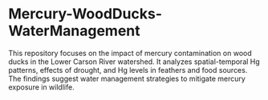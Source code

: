 # Mercury-WoodDucks-WaterManagement
This repository focuses on the impact of mercury contamination on wood ducks in the Lower Carson River watershed. It analyzes spatial-temporal Hg patterns, effects of drought, and Hg levels in feathers and food sources. The findings suggest water management strategies to mitigate mercury exposure in wildlife.

